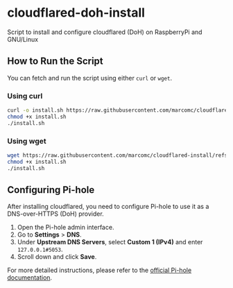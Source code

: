 # cloudflared-doh-install

Script to install and configure cloudflared (DoH) on RaspberryPi and GNU/Linux

## How to Run the Script

You can fetch and run the script using either `curl` or `wget`.

### Using curl

```sh
curl -o install.sh https://raw.githubusercontent.com/marcomc/cloudflared-install/refs/heads/main/cloudflared-install.sh
chmod +x install.sh
./install.sh
```

### Using wget

```sh
wget https://raw.githubusercontent.com/marcomc/cloudflared-install/refs/heads/main/cloudflared-install.sh
chmod +x install.sh
./install.sh
```

## Configuring Pi-hole

After installing cloudflared, you need to configure Pi-hole to use it as a DNS-over-HTTPS (DoH) provider.

1. Open the Pi-hole admin interface.
2. Go to **Settings** > **DNS**.
3. Under **Upstream DNS Servers**, select **Custom 1 (IPv4)** and enter `127.0.0.1#5053`.
4. Scroll down and click **Save**.

For more detailed instructions, please refer to the [official Pi-hole documentation](https://docs.pi-hole.net/guides/dns/cloudflared/).